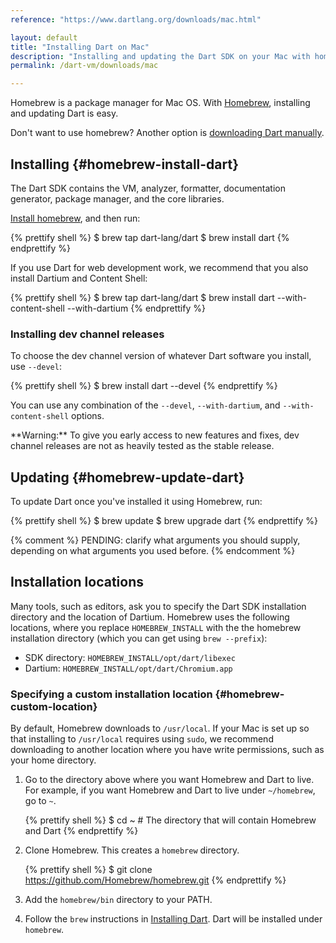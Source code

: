 ```yaml
---
reference: "https://www.dartlang.org/downloads/mac.html"

layout: default
title: "Installing Dart on Mac"
description: "Installing and updating the Dart SDK on your Mac with homebrew."
permalink: /dart-vm/downloads/mac

---
```




Homebrew is a package manager for Mac OS.
With [Homebrew](http://brew.sh/),
installing and updating Dart is easy.

Don't want to use homebrew?
Another option is [downloading Dart manually](archive/).

## Installing {#homebrew-install-dart}

The Dart SDK contains the VM, analyzer, formatter,
documentation generator, package manager, and the core libraries.

[Install homebrew](http://brew.sh/), and then run:

{% prettify shell %}
$ brew tap dart-lang/dart
$ brew install dart
{% endprettify %}

If you use Dart for web development work, we recommend that you also
install Dartium and Content Shell:

{% prettify shell %}
$ brew tap dart-lang/dart
$ brew install dart --with-content-shell --with-dartium
{% endprettify %}

### Installing dev channel releases

To choose the dev channel version of whatever Dart software you install,
use `--devel`:

{% prettify shell %}
$ brew install dart --devel
{% endprettify %}

You can use any combination of the
`--devel`,
`--with-dartium`, and
`--with-content-shell` options.

<aside class="alert alert-warning" markdown="1">
**Warning:**
To give you early access to new features and fixes,
dev channel releases are not as heavily tested as the stable release.
</aside>


## Updating {#homebrew-update-dart}

To update Dart once you've installed it using Homebrew, run:

{% prettify shell %}
$ brew update
$ brew upgrade dart
{% endprettify %}

{% comment %}
PENDING: clarify what arguments you should supply,
depending on what arguments you used before.
{% endcomment %}


## Installation locations

Many tools, such as editors, ask you to specify the Dart SDK
installation directory and the location of Dartium.
Homebrew uses the following locations,
where you replace `HOMEBREW_INSTALL` with the
the homebrew installation directory
(which you can get using `brew --prefix`):

* SDK directory: `HOMEBREW_INSTALL/opt/dart/libexec`
* Dartium: `HOMEBREW_INSTALL/opt/dart/Chromium.app`


### Specifying a custom installation location {#homebrew-custom-location}

By default, Homebrew downloads to `/usr/local`.
If your Mac is set up so that installing to `/usr/local` requires
using `sudo`, we recommend
downloading to another location where you have write permissions, such
as your home directory.

1. Go to the directory above where you want
   Homebrew and Dart to live.
   For example, if you want Homebrew and Dart to live under
   `~/homebrew`, go to `~`.

   {% prettify shell %}
   $ cd ~    # The directory that will contain Homebrew and Dart
   {% endprettify %}

2. Clone Homebrew. This creates a `homebrew` directory.

   {% prettify shell %}
   $ git clone https://github.com/Homebrew/homebrew.git
   {% endprettify %}

3. Add the `homebrew/bin` directory to your PATH.

4. Follow the `brew` instructions in
[Installing Dart](#homebrew-install-dart).
Dart will be installed under `homebrew`.
